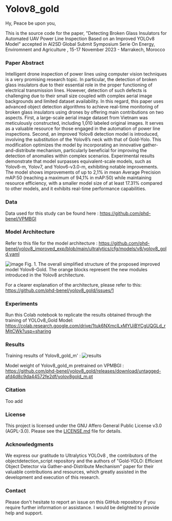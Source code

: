 # Yolov8_gold

Hy, Peace be upon you, 

This is the source code for the paper, "Detecting Broken Glass Insulators for Automated UAV Power Line Inspection Based on an Improved YOLOv8 Model" accepted in AI2SD Global Submit Symposium Serie On Energy, Enviromnent and Agriculture , 15-17 November 2023 - Marrakech, Morocco

### Paper Abstract

Intelligent drone inspection of power lines using computer vision techniques is a very promising research topic. In particular, the detection of broken glass insulators due to their essential role in the proper functioning of electrical transmission lines. However, detection of such defects is challenging due to their small size coupled with complex aerial image backgrounds and limited dataset availability. In this regard, this paper uses advanced object detection algorithms to achieve real-time monitoring of broken glass insulators using drones by offering main contributions on two aspects. First, a large-scale aerial image dataset from Vietnam was meticulously constructed, including 1,010 labeled original images. It serves as a valuable resource for those engaged in the automation of power line inspections. Second, an improved Yolov8 detection model is introduced, involving the substitution of the Yolov8’s neck with that of Gold-Yolo. This modification optimizes the model by incorporating an innovative gather-and-distribute mechanism, particularly beneficial for improving the detection of anomalies within complex scenarios. Experimental results demonstrate that model surpasses equivalent-scale models, such as Yolov8-m, Yolov7, and Yolov6-v3.0-m, exhibiting notable improvements. The model shows improvements of up to 2,1% in mean Average Precision mAP:50 (reaching a maximum of 94,1% in mAP:50) while maintaining resource efficiency, with a smaller model size of at least 17.31% compared to other models, and it exhibits real-time performance capabilities. 

### Data

Data used for this study can be found here : https://github.com/phd-benel/VPMBGI 

### Model Architecture

Refer to this file for the model architecture : https://github.com/phd-benel/yolov8_improved_exp/blob/main/ultralytics/cfg/models/v8/yolov8_gold.yaml

![image](https://github.com/phd-benel/yolov8_gold/assets/82882383/28daae33-28c2-4113-abfc-cdf9e1a3a4a0)
Fig. 1. The overall simplified structure of the proposed improved model Yolov8-Gold. The orange blocks represent the new modules introduced in the Yolov8 architecture.

For a clearer explanation of the architecture, please refer to this: https://github.com/phd-benel/yolov8_gold/issues/1

### Experiments

Run this Colab notebook to replicate the results obtained through the training of YOLOv8_Gold Model: https://colab.research.google.com/drive/1tuk6NXmcILxMYUiBYCgUQGLd_rMjtCWk?usp=sharing

### Results

Training results of Yolov8_gold_m' : ![results](https://github.com/phd-benel/yolov8_gold/assets/82882383/ab3fd48d-6be6-4121-b7fb-29cbe0afc82d)

Model weight of Yolov8_gold_m pretrained on VPMBGI : https://github.com/phd-benel/yolov8_gold/releases/download/untagged-afd4d8c9da44572fe2df/yolov8gold_m.pt

### Citation

Too add

### License

This project is licensed under the GNU Affero General Public License v3.0 (AGPL-3.0). Please see the [LICENSE.md](LICENSE) file for details.

### Acknowledgments

We express our gratitude to Ultralytics YOLOv8 , the contributors of the objectdetection_script repository and the authors of "Gold-YOLO: Efficient Object Detector via Gather-and-Distribute Mechanism" paper for their valuable contributions and resources, which greatly assisted in the development and execution of this research.

### Contact 
Please don't hesitate to report an issue on this GitHub repository if you require further information or assistance. I would be delighted to provide help and support.

